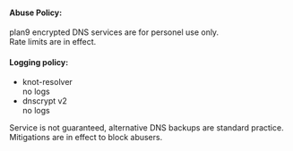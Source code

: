 #### Abuse Policy:
plan9 encrypted DNS services are for personel use only. \
Rate limits are in effect.

#### Logging policy:
- knot-resolver \
no logs
- dnscrypt v2 \
no logs

Service is not guaranteed, alternative DNS backups are standard practice.\
Mitigations are in effect to block abusers.
